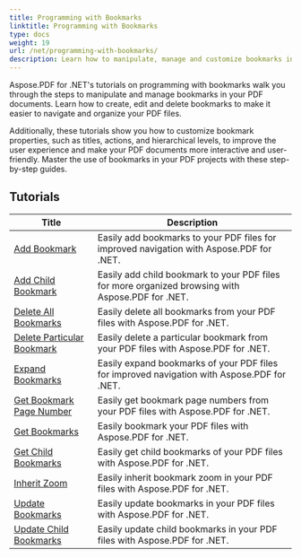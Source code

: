 ```yaml
---
title: Programming with Bookmarks
linktitle: Programming with Bookmarks
type: docs
weight: 19
url: /net/programming-with-bookmarks/
description: Learn how to manipulate, manage and customize bookmarks in your PDF documents for better navigation and improved user experience.
---
```

Aspose.PDF for .NET's tutorials on programming with bookmarks walk you through the steps to manipulate and manage bookmarks in your PDF documents. Learn how to create, edit and delete bookmarks to make it easier to navigate and organize your PDF files.

Additionally, these tutorials show you how to customize bookmark properties, such as titles, actions, and hierarchical levels, to improve the user experience and make your PDF documents more interactive and user-friendly. Master the use of bookmarks in your PDF projects with these step-by-step guides.

## Tutorials
| Title | Description |
| --- | --- | 
| [Add Bookmark](./add-bookmark/) | Easily add bookmarks to your PDF files for improved navigation with Aspose.PDF for .NET. |  
| [Add Child Bookmark](./add-child-bookmark/) | Easily add child bookmark to your PDF files for more organized browsing with Aspose.PDF for .NET. |  
| [Delete All Bookmarks](./delete-all-bookmarks/) | Easily delete all bookmarks from your PDF files with Aspose.PDF for .NET. |  
| [Delete Particular Bookmark](./delete-particular-bookmark/) | Easily delete a particular bookmark from your PDF files with Aspose.PDF for .NET. |  
| [Expand Bookmarks](./expand-bookmarks/) | Easily expand bookmarks of your PDF files for improved navigation with Aspose.PDF for .NET. |  
| [Get Bookmark Page Number](./get-bookmark-page-number/) | Easily get bookmark page numbers from your PDF files with Aspose.PDF for .NET. |  
| [Get Bookmarks](./get-bookmarks/) | Easily bookmark your PDF files with Aspose.PDF for .NET. |  
| [Get Child Bookmarks](./get-child-bookmarks/) | Easily get child bookmarks of your PDF files with Aspose.PDF for .NET. |  
| [Inherit Zoom](./inherit-zoom/) | Easily inherit bookmark zoom in your PDF files with Aspose.PDF for .NET. |  
| [Update Bookmarks](./update-bookmarks/) | Easily update bookmarks in your PDF files with Aspose.PDF for .NET. |  
| [Update Child Bookmarks](./update-child-bookmarks/) | Easily update child bookmarks in your PDF files with Aspose.PDF for .NET. |  
